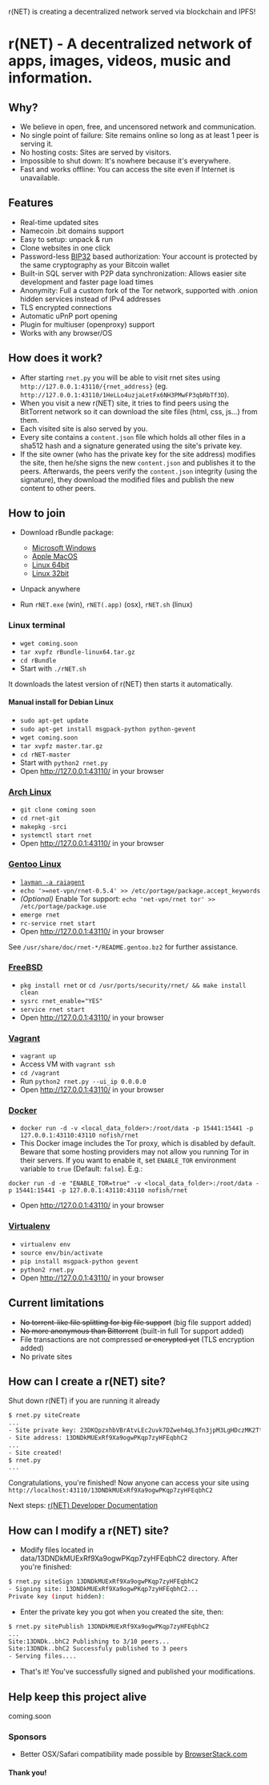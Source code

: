 r(NET) is creating a decentralized network served via blockchain and IPFS!

# r(NET) - A decentralized network of apps, images, videos, music and information.


## Why?

* We believe in open, free, and uncensored network and communication.
* No single point of failure: Site remains online so long as at least 1 peer is
  serving it.
* No hosting costs: Sites are served by visitors.
* Impossible to shut down: It's nowhere because it's everywhere.
* Fast and works offline: You can access the site even if Internet is
  unavailable.


## Features
 * Real-time updated sites
 * Namecoin .bit domains support
 * Easy to setup: unpack & run
 * Clone websites in one click
 * Password-less [BIP32](https://github.com/bitcoin/bips/blob/master/bip-0032.mediawiki)
   based authorization: Your account is protected by the same cryptography as your Bitcoin wallet
 * Built-in SQL server with P2P data synchronization: Allows easier site development and faster page load times
 * Anonymity: Full a custom fork of the Tor network, supported with .onion hidden services instead of IPv4 addresses
 * TLS encrypted connections
 * Automatic uPnP port opening
 * Plugin for multiuser (openproxy) support
 * Works with any browser/OS


## How does it work?

* After starting `rnet.py` you will be able to visit rnet sites using
  `http://127.0.0.1:43110/{rnet_address}` (eg.
  `http://127.0.0.1:43110/1HeLLo4uzjaLetFx6NH3PMwFP3qbRbTf3D`).
* When you visit a new r(NET) site, it tries to find peers using the BitTorrent
  network so it can download the site files (html, css, js...) from them.
* Each visited site is also served by you.
* Every site contains a `content.json` file which holds all other files in a sha512 hash
  and a signature generated using the site's private key.
* If the site owner (who has the private key for the site address) modifies the
  site, then he/she signs the new `content.json` and publishes it to the peers.
  Afterwards, the peers verify the `content.json` integrity (using the
  signature), they download the modified files and publish the new content to
  other peers.

## How to join

* Download rBundle package:

  * [Microsoft Windows](coming.soon)
  * [Apple MacOS](coming.soon)
  * [Linux 64bit](coming.soon)
  * [Linux 32bit](coming.soon)
  
* Unpack anywhere
* Run `rNET.exe` (win), `rNET(.app)` (osx), `rNET.sh` (linux)

### Linux terminal

* `wget coming.soon`
* `tar xvpfz rBundle-linux64.tar.gz`
* `cd rBundle`
* Start with `./rNET.sh`

It downloads the latest version of r(NET) then starts it automatically.

#### Manual install for Debian Linux

* `sudo apt-get update`
* `sudo apt-get install msgpack-python python-gevent`
* `wget coming.soon`
* `tar xvpfz master.tar.gz`
* `cd rNET-master`
* Start with `python2 rnet.py`
* Open http://127.0.0.1:43110/ in your browser

### [Arch Linux](https://www.archlinux.org)

* `git clone coming soon`
* `cd rnet-git`
* `makepkg -srci`
* `systemctl start rnet`
* Open http://127.0.0.1:43110/ in your browser

### [Gentoo Linux](https://www.gentoo.org)

* [`layman -a raiagent`](https://github.com/leycec/raiagent)
* `echo '>=net-vpn/rnet-0.5.4' >> /etc/portage/package.accept_keywords`
* *(Optional)* Enable Tor support: `echo 'net-vpn/rnet tor' >>
  /etc/portage/package.use`
* `emerge rnet`
* `rc-service rnet start`
* Open http://127.0.0.1:43110/ in your browser

See `/usr/share/doc/rnet-*/README.gentoo.bz2` for further assistance.

### [FreeBSD](https://www.freebsd.org/)

* `pkg install rnet` or `cd /usr/ports/security/rnet/ && make install clean`
* `sysrc rnet_enable="YES"`
* `service rnet start`
* Open http://127.0.0.1:43110/ in your browser

### [Vagrant](https://www.vagrantup.com/)

* `vagrant up`
* Access VM with `vagrant ssh`
* `cd /vagrant`
* Run `python2 rnet.py --ui_ip 0.0.0.0`
* Open http://127.0.0.1:43110/ in your browser

### [Docker](https://www.docker.com/)
* `docker run -d -v <local_data_folder>:/root/data -p 15441:15441 -p 127.0.0.1:43110:43110 nofish/rnet`
* This Docker image includes the Tor proxy, which is disabled by default. Beware that some
hosting providers may not allow you running Tor in their servers. If you want to enable it,
set `ENABLE_TOR` environment variable to `true` (Default: `false`). E.g.:

 `docker run -d -e "ENABLE_TOR=true" -v <local_data_folder>:/root/data -p 15441:15441 -p 127.0.0.1:43110:43110 nofish/rnet`
* Open http://127.0.0.1:43110/ in your browser

### [Virtualenv](https://virtualenv.readthedocs.org/en/latest/)

* `virtualenv env`
* `source env/bin/activate`
* `pip install msgpack-python gevent`
* `python2 rnet.py`
* Open http://127.0.0.1:43110/ in your browser

## Current limitations

* ~~No torrent-like file splitting for big file support~~ (big file support added)
* ~~No more anonymous than Bittorrent~~ (built-in full Tor support added)
* File transactions are not compressed ~~or encrypted yet~~ (TLS encryption added)
* No private sites


## How can I create a r(NET) site?

Shut down r(NET) if you are running it already

```bash
$ rnet.py siteCreate
...
- Site private key: 23DKQpzxhbVBrAtvLEc2uvk7DZweh4qL3fn3jpM3LgHDczMK2TtYUq
- Site address: 13DNDkMUExRf9Xa9ogwPKqp7zyHFEqbhC2
...
- Site created!
$ rnet.py
...
```

Congratulations, you're finished! Now anyone can access your site using
`http://localhost:43110/13DNDkMUExRf9Xa9ogwPKqp7zyHFEqbhC2`

Next steps: [r(NET) Developer Documentation](coming.soon)


## How can I modify a r(NET) site?

* Modify files located in data/13DNDkMUExRf9Xa9ogwPKqp7zyHFEqbhC2 directory.
  After you're finished:

```bash
$ rnet.py siteSign 13DNDkMUExRf9Xa9ogwPKqp7zyHFEqbhC2
- Signing site: 13DNDkMUExRf9Xa9ogwPKqp7zyHFEqbhC2...
Private key (input hidden):
```

* Enter the private key you got when you created the site, then:

```bash
$ rnet.py sitePublish 13DNDkMUExRf9Xa9ogwPKqp7zyHFEqbhC2
...
Site:13DNDk..bhC2 Publishing to 3/10 peers...
Site:13DNDk..bhC2 Successfuly published to 3 peers
- Serving files....
```

* That's it! You've successfully signed and published your modifications.


## Help keep this project alive

coming.soon

### Sponsors

* Better OSX/Safari compatibility made possible by [BrowserStack.com](https://www.browserstack.com)

#### Thank you!

